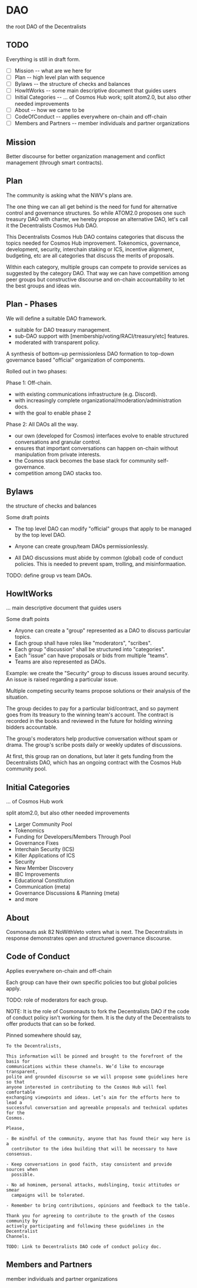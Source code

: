 # DAO

the root DAO of the Decentralists

## TODO

Everything is still in draft form.

- [ ] Mission -- what are we here for
- [ ] Plan -- high level plan with sequence
- [ ] Bylaws -- the structure of checks and balances
- [ ] HowItWorks -- some main descriptive document that guides users
- [ ] Initial Categories -- ... of Cosmos Hub work; split atom2.0, but also other needed improvements
- [ ] About -- how we came to be
- [ ] CodeOfConduct -- applies everywhere on-chain and off-chain
- [ ] Members and Partners -- member individuals and partner organizations

## Mission 

Better discourse for better organization management and conflict management (through smart contracts).

## Plan

The community is asking what the NWV's plans are.

The one thing we can all get behind is the need for fund for alternative
control and governance structures.  So while ATOM2.0 proposes one such treasury
DAO with charter, we hereby propose an alternative DAO, let's call it the
Decentralists Cosmos Hub DAO.

This Decentralists Cosmos Hub DAO contains categories that discuss the topics
needed for Cosmos Hub improvement. Tokenomics, governance, development,
security, interchain staking or ICS, incentive alignment, budgeting, etc are
all categories that discuss the merits of proposals.

Within each category, multiple groups can compete to provide services as
suggested by the category DAO. That way we can have competition among peer
groups but constructive discourse and on-chain accountability to let the best
groups and ideas win.

## Plan - Phases

We will define a suitable DAO framework.

 * suitable for DAO treasury management. 
 * sub-DAO support with [membership/voting/RACI/treasury/etc] features.
 * moderated with transparent policy.

A synthesis of bottom-up permissionless DAO formation to top-down governance
based "official" organization of components.

Rolled out in two phases:

Phase 1: Off-chain.
 * with existing communications infrastructure (e.g. Discord).
 * with increasingly complete organizational/moderation/administration docs.
 * with the goal to enable phase 2

Phase 2: All DAOs all the way.
 * our own (developed for Cosmos) interfaces evolve to enable structured
   conversations and granular control.
 * ensures that important conversations can happen on-chain without 
   manipulation from private interests.
 * the Cosmos stack becomes the base stack for community self-governance.
 * competition among DAO stacks too.

## Bylaws 

the structure of checks and balances

Some draft points

* The top level DAO can modify "official" groups that apply to be managed by
  the top level DAO.

* Anyone can create group/team DAOs permissionlessly.

* All DAO discussions must abide by common (global) code of conduct policies.
  This is needed to prevent spam, trolling, and misinformaation.

TODO: define group vs team DAOs.

## HowItWorks

... main descriptive document that guides users

Some draft points

* Anyone can create a "group" represented as a DAO to discuss particular topics.
* Each group shall have roles like "moderators", "scribes".
* Each group "discussion" shall be structured into "categories".
* Each "issue" can have proposals or bids from multiple "teams".
* Teams are also represented as DAOs.

Example: we create the "Security" group to discuss issues around security.  An
issue is raised regarding a particular issue. 

Multiple competing security teams propose solutions or their analysis of the
situation.

The group decides to pay for a particular bid/contract, and so payment goes
from its treasury to the winning team's account. The contract is recorded in
the books and reviewed in the future for holding winning bidders accountable.

The group's moderators help productive conversation without spam or drama.
The group's scribe posts daily or weekly updates of discussions.

At first, this group ran on donations, but later it gets funding from the
Decentralists DAO, which has an ongoing contract with the Cosmos Hub community
pool.

## Initial Categories

... of Cosmos Hub work

split atom2.0, but also other needed improvements

 * Larger Community Pool
 * Tokenomics
 * Funding for Developers/Members Through Pool
 * Governance Fixes
 * Interchain Security (ICS)
 * Killer Applications of ICS
 * Security
 * New Member Discovery
 * IBC Improvements
 * Educational Constitution
 * Communication (meta)
 * Governance Discussions & Planning (meta)
 * and more

## About

Cosmonauts ask 82 NoWithVeto voters what is next.
The Decentralists in response demonstrates open and structured governance discourse.

## Code of Conduct 

Applies everywhere on-chain and off-chain

Each group can have their own specific policies too but global policies apply.

TODO: role of moderators for each group.

NOTE: It is the role of Cosmonauts to fork the Decentralists DAO if the code of
conduct policy isn't working for them. It is the duty of the Decentralists to
offer products that can so be forked.

Pinned somewhere should say, 

```
To the Decentralists,

This information will be pinned and brought to the forefront of the basis for
communications within these channels. We’d like to encourage transparent,
polite and grounded discourse so we will propose some guidelines here so that
anyone interested in contributing to the Cosmos Hub will feel comfortable
exchanging viewpoints and ideas. Let’s aim for the efforts here to lead a
successful conversation and agreeable proposals and technical updates for the
Cosmos.

Please,

- Be mindful of the community, anyone that has found their way here is a
  contributor to the idea building that will be necessary to have consensus.

- Keep conversations in good faith, stay consistent and provide sources when
  possible.

- No ad hominem, personal attacks, mudslinging, toxic attitudes or smear
  campaigns will be tolerated.

- Remember to bring contributions, opinions and feedback to the table.

Thank you for agreeing to contribute to the growth of the Cosmos community by
actively participating and following these guidelines in the Decentralist
Channels.

TODO: Link to Decentralists DAO code of conduct policy doc.
```

## Members and Partners

member individuals and partner organizations
